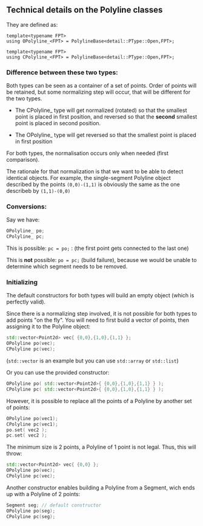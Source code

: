 ## Technical details on the Polyline classes

They are defined as:
```
template<typename FPT>
using OPolyline_<FPT> = PolylineBase<detail::PType::Open,FPT>;

template<typename FPT>
using CPolyline_<FPT> = PolylineBase<detail::PType::Open,FPT>;
```

### Difference between these two types:

Both types can be seen as a container of a set of points.
Order of points will be retained, but some normalizing step will occur, that will be different for the two types.

- The CPolyline_ type will get normalized (rotated) so that the smallest point is placed in first position,
and reversed so that the **second** smallest point is placed in second position.

- The OPolyline_ type will get reversed so that the smallest point is placed in first position

For both types, the normalisation occurs only when needed (first comparison).

The rationale for that normalization is that we want to be able to detect identical objects.
For example, the single-segment Polyline object described by the points `(0,0)-(1,1)`
is obviously the same as the one describeb by `(1,1)-(0,0)`

### Conversions:

Say we have:
```C++
OPolyline_ po;
CPolyline_ pc;
```

This is possible: `pc = po;` :
(the first point gets connected to the last one)

This is **not** possible: `po = pc;` (build failure),
because we would be unable to determine which segment needs to be removed.

### Initializing

The default constructors for both types will build an empty object (which is perfectly valid).

Since there is a normalizing step involved, it is not possible for both types to add points "on the fly".
You will need to first build a vector of points, then assigning it to the Polyline object:
```C++
std::vector<Point2d> vec{ {0,0},{1,0},{1,1} };
OPolyline po(vec);
CPolyline pc(vec);
```
(`std::vector` is an example but you can use `std::array` or `std::list`)

Or you can use the provided constructor:
```C++
OPolyline po( std::vector<Point2d>{ {0,0},{1,0},{1,1} } );
CPolyline pc( std::vector<Point2d>{ {0,0},{1,0},{1,1} } );
```

However, it is possible to replace all the points of a Polyline by another set of points:
```C++
OPolyline po(vec1);
CPolyline pc(vec1);
po.set( vec2 );
pc.set( vec2 );
```

The minimum size is 2 points, a Polyline of 1 point is not legal.
Thus, this will throw:
```C++
std::vector<Point2d> vec{ {0,0} };
OPolyline po(vec);
CPolyline pc(vec);
```

Another constructor enables building a Polyline from a Segment, wich ends up with a Polyline of 2 points:
```C++
Segment seg; // default constructor
OPolyline po(seg);
CPolyline pc(seg);

```













